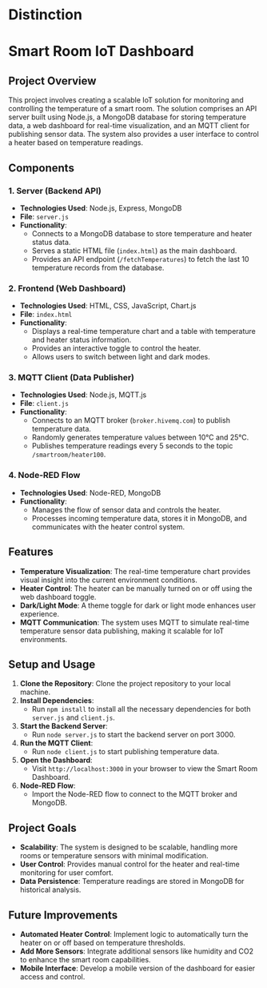 # Distinction

# Smart Room IoT Dashboard

## Project Overview
This project involves creating a scalable IoT solution for monitoring and controlling the temperature of a smart room. The solution comprises an API server built using Node.js, a MongoDB database for storing temperature data, a web dashboard for real-time visualization, and an MQTT client for publishing sensor data. The system also provides a user interface to control a heater based on temperature readings.

## Components

### 1. Server (Backend API)
- **Technologies Used**: Node.js, Express, MongoDB
- **File**: `server.js`
- **Functionality**:
  - Connects to a MongoDB database to store temperature and heater status data.
  - Serves a static HTML file (`index.html`) as the main dashboard.
  - Provides an API endpoint (`/fetchTemperatures`) to fetch the last 10 temperature records from the database.

### 2. Frontend (Web Dashboard)
- **Technologies Used**: HTML, CSS, JavaScript, Chart.js
- **File**: `index.html`
- **Functionality**:
  - Displays a real-time temperature chart and a table with temperature and heater status information.
  - Provides an interactive toggle to control the heater.
  - Allows users to switch between light and dark modes.

### 3. MQTT Client (Data Publisher)
- **Technologies Used**: Node.js, MQTT.js
- **File**: `client.js`
- **Functionality**:
  - Connects to an MQTT broker (`broker.hivemq.com`) to publish temperature data.
  - Randomly generates temperature values between 10°C and 25°C.
  - Publishes temperature readings every 5 seconds to the topic `/smartroom/heater100`.

### 4. Node-RED Flow
- **Technologies Used**: Node-RED, MongoDB
- **Functionality**:
  - Manages the flow of sensor data and controls the heater.
  - Processes incoming temperature data, stores it in MongoDB, and communicates with the heater control system.

## Features
- **Temperature Visualization**: The real-time temperature chart provides visual insight into the current environment conditions.
- **Heater Control**: The heater can be manually turned on or off using the web dashboard toggle.
- **Dark/Light Mode**: A theme toggle for dark or light mode enhances user experience.
- **MQTT Communication**: The system uses MQTT to simulate real-time temperature sensor data publishing, making it scalable for IoT environments.

## Setup and Usage
1. **Clone the Repository**: Clone the project repository to your local machine.
2. **Install Dependencies**:
   - Run `npm install` to install all the necessary dependencies for both `server.js` and `client.js`.
3. **Start the Backend Server**:
   - Run `node server.js` to start the backend server on port 3000.
4. **Run the MQTT Client**:
   - Run `node client.js` to start publishing temperature data.
5. **Open the Dashboard**:
   - Visit `http://localhost:3000` in your browser to view the Smart Room Dashboard.
6. **Node-RED Flow**:
   - Import the Node-RED flow to connect to the MQTT broker and MongoDB.

## Project Goals
- **Scalability**: The system is designed to be scalable, handling more rooms or temperature sensors with minimal modification.
- **User Control**: Provides manual control for the heater and real-time monitoring for user comfort.
- **Data Persistence**: Temperature readings are stored in MongoDB for historical analysis.

## Future Improvements
- **Automated Heater Control**: Implement logic to automatically turn the heater on or off based on temperature thresholds.
- **Add More Sensors**: Integrate additional sensors like humidity and CO2 to enhance the smart room capabilities.
- **Mobile Interface**: Develop a mobile version of the dashboard for easier access and control.
